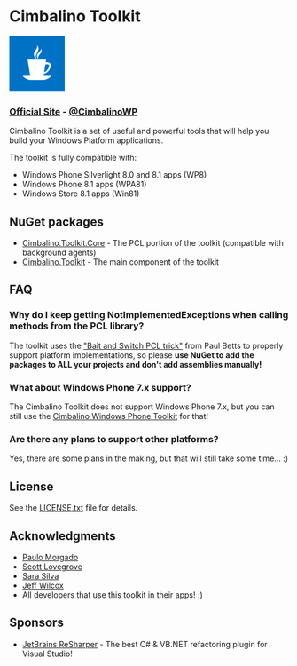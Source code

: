 # Cimbalino Toolkit

![Cimbalino Toolkit][3]

### [Official Site][1] - [@CimbalinoWP][2]

Cimbalino Toolkit is a set of useful and powerful tools that will help you build your Windows Platform applications.

The toolkit is fully compatible with:

* Windows Phone Silverlight 8.0 and 8.1 apps (WP8)
* Windows Phone 8.1 apps (WPA81)
* Windows Store 8.1 apps (Win81)

## NuGet packages

* [Cimbalino.Toolkit.Core](https://www.nuget.org/packages/Cimbalino.Toolkit.Core) - The PCL portion of the toolkit (compatible with background agents)
* [Cimbalino.Toolkit](https://www.nuget.org/packages/Cimbalino.Toolkit) - The main component of the toolkit

## FAQ

### Why do I keep getting NotImplementedExceptions when calling methods from the PCL library?

The toolkit uses the ["Bait and Switch PCL trick"](http://log.paulbetts.org/the-bait-and-switch-pcl-trick/) from Paul Betts to properly support platform implementations, so please **use NuGet to add the packages to ALL your projects and don't add assemblies manually!**

### What about Windows Phone 7.x support?

The Cimbalino Toolkit does not support Windows Phone 7.x, but you can still use the [Cimbalino Windows Phone Toolkit](https://github.com/Cimbalino/Cimbalino-Phone-Toolkit) for that!

### Are there any plans to support other platforms?

Yes, there are some plans in the making, but that will still take some time... :) 

## License

See the [LICENSE.txt][4] file for details.

## Acknowledgments

* [Paulo Morgado](https://twitter.com/PauloMorgado)
* [Scott Lovegrove](https://twitter.com/scottisafool)
* [Sara Silva](https://twitter.com/saramgsilva)
* [Jeff Wilcox](https://twitter.com/jeffwilcox)
* All developers that use this toolkit in their apps! :)

## Sponsors

* [JetBrains ReSharper][5] - The best C# & VB.NET refactoring plugin for Visual Studio!

[1]: http://cimbalino.org
[2]: http://twitter.com/CimbalinoWP
[3]: https://github.com/Cimbalino/Cimbalino-Toolkit/raw/master/Cimbalino.Toolkit.png "Cimbalino Toolkit"
[4]: https://github.com/Cimbalino/Cimbalino-Toolkit/raw/master/LICENSE.txt "Cimbalino Toolkit License"
[5]: http://www.jetbrains.com/resharper